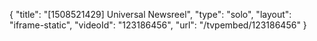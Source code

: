 {
    "title": "[1508521429] Universal Newsreel",
    "type": "solo",
    "layout": "iframe-static",
    "videoId": "123186456",
    "url": "\/tvpembed\/123186456"
}
